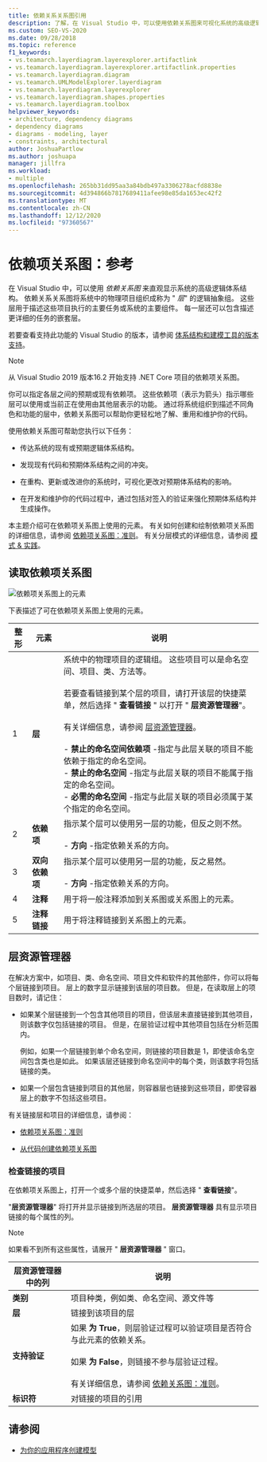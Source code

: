 ```yaml
---
title: 依赖关系关系图引用
description: 了解，在 Visual Studio 中，可以使用依赖关系图来可视化系统的高级逻辑体系结构。
ms.custom: SEO-VS-2020
ms.date: 09/28/2018
ms.topic: reference
f1_keywords:
- vs.teamarch.layerdiagram.layerexplorer.artifactlink
- vs.teamarch.layerdiagram.layerexplorer.artifactlink.properties
- vs.teamarch.layerdiagram.diagram
- vs.teamarch.UMLModelExplorer.layerdiagram
- vs.teamarch.layerdiagram.layerexplorer
- vs.teamarch.layerdiagram.shapes.properties
- vs.teamarch.layerdiagram.toolbox
helpviewer_keywords:
- architecture, dependency diagrams
- dependency diagrams
- diagrams - modeling, layer
- constraints, architectural
author: JoshuaPartlow
ms.author: joshuapa
manager: jillfra
ms.workload:
- multiple
ms.openlocfilehash: 265bb31dd95aa3a84bdb497a3306278acfd8838e
ms.sourcegitcommit: 4d394866b7817689411afee98e85da1653ec42f2
ms.translationtype: MT
ms.contentlocale: zh-CN
ms.lasthandoff: 12/12/2020
ms.locfileid: "97360567"
---
```

# <a name="dependency-diagrams-reference"></a>依赖项关系图：参考

在 Visual Studio 中，可以使用 *依赖关系图* 来直观显示系统的高级逻辑体系结构。 依赖关系关系图将系统中的物理项目组织成称为 " *层*" 的逻辑抽象组。 这些层用于描述这些项目执行的主要任务或系统的主要组件。 每一层还可以包含描述更详细的任务的嵌套层。

若要查看支持此功能的 Visual Studio 的版本，请参阅 [体系结构和建模工具的版本支持](../modeling/what-s-new-for-design-in-visual-studio.md#VersionSupport)。

> [!NOTE]
> 从 Visual Studio 2019 版本16.2 开始支持 .NET Core 项目的依赖项关系图。

你可以指定各层之间的预期或现有依赖项。 这些依赖项（表示为箭头）指示哪些层可以使用或当前正在使用由其他层表示的功能。 通过将系统组织到描述不同角色和功能的层中，依赖关系图可以帮助你更轻松地了解、重用和维护你的代码。

使用依赖关系图可帮助您执行以下任务：

- 传达系统的现有或预期逻辑体系结构。

- 发现现有代码和预期体系结构之间的冲突。

- 在重构、更新或改进你的系统时，可视化更改对预期体系结构的影响。

- 在开发和维护你的代码过程中，通过包括对签入的验证来强化预期体系结构并生成操作。

本主题介绍可在依赖项关系图上使用的元素。 有关如何创建和绘制依赖项关系图的详细信息，请参阅 [依赖项关系图：准则](../modeling/layer-diagrams-guidelines.md)。 有关分层模式的详细信息，请参阅 [模式 & 实践](https://archive.codeplex.com/?p=apparch)。

## <a name="reading-dependency-diagrams"></a>读取依赖项关系图

![依赖项关系图上的元素](../modeling/media/uml_layerrefreading.png)

下表描述了可在依赖项关系图上使用的元素。

|**整形**|**元素**|**说明**|
|-|-|-|
|1|**层**|系统中的物理项目的逻辑组。 这些项目可以是命名空间、项目、类、方法等。<br /><br /> 若要查看链接到某个层的项目，请打开该层的快捷菜单，然后选择 " **查看链接** " 以打开 " **层资源管理器**"。<br /><br /> 有关详细信息，请参阅 [层资源管理器](#Explorer)。<br /><br /> -   **禁止的命名空间依赖项** -指定与此层关联的项目不能依赖于指定的命名空间。<br />-   **禁止的命名空间** -指定与此层关联的项目不能属于指定的命名空间。<br />-   **必需的命名空间** -指定与此层关联的项目必须属于某个指定的命名空间。|
|2|**依赖项**|指示某个层可以使用另一层的功能，但反之则不然。<br /><br /> -   **方向** -指定依赖关系的方向。|
|3|**双向依赖项**|指示某个层可以使用另一层的功能，反之易然。<br /><br /> -   **方向** -指定依赖关系的方向。|
|4|**注释**|用于将一般注释添加到关系图或关系图上的元素。|
|5|**注释链接**|用于将注释链接到关系图上的元素。|

## <a name="layer-explorer"></a><a name="Explorer"></a> 层资源管理器

在解决方案中，如项目、类、命名空间、项目文件和软件的其他部件，你可以将每个层链接到项目。 层上的数字显示链接到该层的项目数。 但是，在读取层上的项目数时，请记住：

- 如果某个层链接到一个包含其他项目的项目，但该层未直接链接到其他项目，则该数字仅包括链接的项目。 但是，在层验证过程中其他项目包括在分析范围内。

     例如，如果一个层链接到单个命名空间，则链接的项目数是 1，即使该命名空间包含类也是如此。 如果该层还链接到命名空间中的每个类，则该数字将包括链接的类。

- 如果一个层包含链接到项目的其他层，则容器层也链接到这些项目，即使容器层上的数字不包括这些项目。

有关链接层和项目的详细信息，请参阅：

- [依赖项关系图：准则](../modeling/layer-diagrams-guidelines.md)

- [从代码创建依赖项关系图](../modeling/create-layer-diagrams-from-your-code.md)

### <a name="examine-the-linked-artifacts"></a>检查链接的项目

在依赖项关系图上，打开一个或多个层的快捷菜单，然后选择 " **查看链接**"。

"**层资源管理器**" 将打开并显示链接到所选层的项目。 **层资源管理器** 具有显示项目链接的每个属性的列。

> [!NOTE]
> 如果看不到所有这些属性，请展开 " **层资源管理器** " 窗口。

|**层资源管理器中的列**|**说明**|
|-|-|
|**类别**|项目种类，例如类、命名空间、源文件等|
|**层**|链接到该项目的层|
|**支持验证**|如果 **为 True**，则层验证过程可以验证项目是否符合与此元素的依赖关系。<br /><br /> 如果 **为 False**，则链接不参与层验证过程。<br /><br /> 有关详细信息，请参阅 [依赖关系图：准则](../modeling/layer-diagrams-guidelines.md)。|
|**标识符**|对链接的项目的引用|

## <a name="see-also"></a>请参阅

- [为你的应用程序创建模型](../modeling/create-models-for-your-app.md)
